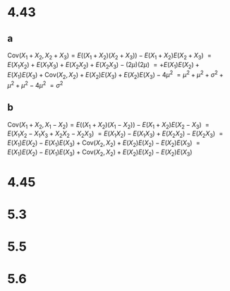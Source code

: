 # 4.43

## a

$\text{Cov}(X_1+X_2,X_2+X_3)=E((X_1+X_2)(X_2+X_3))-E(X_1+X_2)E(X_2+X_3)$
$=E(X_1X_2)+E(X_1X_3)+E(X_2X_2)+E(X_2X_3)-(2\mu)(2\mu)$
$=+E(X_1)E(X_2)+E(X_1)E(X_3)+\text{Cov}(X_2,X_2)+E(X_2)E(X_3)+E(X_2)E(X_3)-4\mu^2$
$=\mu^2+\mu^2+\sigma^2+\mu^2+\mu^2-4\mu^2$
$=\sigma^2$

## b

$\text{Cov}(X_1+X_2,X_1-X_2)=E((X_1+X_2)(X_1-X_2))-E(X_1+X_2)E(X_2-X_3)$
$=E(X_1X_2-X_1X_3+X_2X_2-X_2X_3)$
$=E(X_1X_2)-E(X_1X_3)+E(X_2X_2)-E(X_2X_3)$
$=E(X_1)E(X_2)-E(X_1)E(X_3)+\text{Cov}(X_2,X_2)+E(X_2)E(X_2)-E(X_2)E(X_3)$
$=E(X_1)E(X_2)-E(X_1)E(X_3)+\text{Cov}(X_2,X_2)+E(X_2)E(X_2)-E(X_2)E(X_3)$


# 4.45

# 5.3

# 5.5

# 5.6
